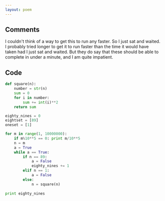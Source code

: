 ```yaml
---
layout: poem
---
```


## Comments

I couldn't think of a way to get this to run any faster. So I just sat and
waited. I probably tried longer to get it to run faster than the time it would
have taken had I just sat and waited. But they do say that these should be able
to complete in under a minute, and I am quite impatient.

## Code

```python
def square(n):
	number = str(n)
	sum = 0
	for i in number:
		sum += int(i)**2
	return sum

eighty_nines = 0
eightset = [89]
oneset = [1]

for m in range(1, 10000000):
	if m%10**5 == 0: print m/10**5
	n = m
	a = True
	while a == True:
		if n == 89:
			a = False
			eighty_nines += 1
		elif n == 1:
			a = False
		else:
			n = square(n)
			
print eighty_nines
```
